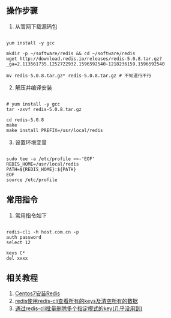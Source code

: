 
## 操作步骤

1. 从官网下载源码包

~~~

yum install -y gcc 

mkdir -p ~/software/redis && cd ~/software/redis
wget http://download.redis.io/releases/redis-5.0.8.tar.gz?_ga=2.113561735.1252722932.1596592540-1218236159.1596592540

mv redis-5.0.8.tar.gz* redis-5.0.8.tar.gz # 不知道行不行

~~~

2. 解压并编译安装

~~~ shell

# yum install -y gcc
tar -zxvf redis-5.0.8.tar.gz

cd redis-5.0.8
make
make install PREFIX=/usr/local/redis

~~~

3. 设置环境变量

~~~ shell

sudo tee -a /etc/profile <<-'EOF'
REDIS_HOME=/usr/local/redis
PATH=${REDIS_HOME}:${PATH}
EOF
source /etc/profile

~~~

## 常用指令

1. 常用指令如下

~~~

redis-cli -h host.com.cn -p
auth password
select 12

keys C*
del xxxx

~~~

## 相关教程

1. [Centos7安装Redis](https://www.cnblogs.com/heqiuyong/p/10463334.html)
2. [redis使用redis-cli查看所有的keys及清空所有的数据](https://www.cnblogs.com/jiftle/p/9534540.html)
3. [通过redis-cli批量删除多个指定模式的key(几乎没用到)](https://blog.csdn.net/qq_22771739/article/details/86767935)